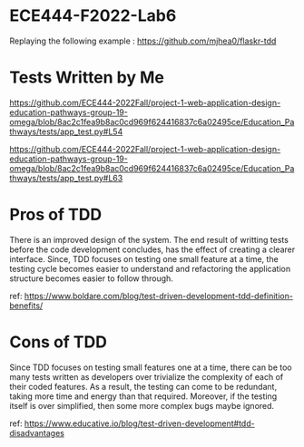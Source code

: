 # ECE444-F2022-Lab6
Replaying the following example : https://github.com/mjhea0/flaskr-tdd 

# Tests Written by Me
https://github.com/ECE444-2022Fall/project-1-web-application-design-education-pathways-group-19-omega/blob/8ac2c1fea9b8ac0cd969f624416837c6a02495ce/Education_Pathways/tests/app_test.py#L54

https://github.com/ECE444-2022Fall/project-1-web-application-design-education-pathways-group-19-omega/blob/8ac2c1fea9b8ac0cd969f624416837c6a02495ce/Education_Pathways/tests/app_test.py#L63

# Pros of TDD
There is an improved design of the system. The end result of writting tests before the code development concludes, has the effect of creating a clearer interface. Since, TDD focuses on testing one small feature at a time, the testing cycle becomes easier to understand and refactoring the application structure becomes easier to follow through. 

ref: https://www.boldare.com/blog/test-driven-development-tdd-definition-benefits/
# Cons of TDD
Since TDD focuses on testing small features one at a time, there can be too many tests written as developers over trivialize the complexity of each of their coded features. As a result, the testing can come to be redundant, taking more time and energy than that required. Moreover, if the testing itself is over simplified, then some more complex bugs maybe ignored.

ref: https://www.educative.io/blog/test-driven-development#tdd-disadvantages
